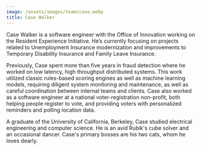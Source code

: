 ```yaml
---
image: /assets/images/team/case.webp
title: Case Walker
---
```


Case Walker is a software engineer with the Office of Innovation working on the Resident Experience Initiative. He’s currently focusing on projects related to Unemployment Insurance modernization and improvements to Temporary Disability Insurance and Family Leave Insurance.

Previously, Case spent more than five years in fraud detection where he worked on low latency, high throughput distributed systems. This work utilized classic rules-based scoring engines as well as machine learning models, requiring diligent system monitoring and maintenance, as well as careful coordination between internal teams and clients. Case also worked as a software engineer at a national voter-registration non-profit, both helping people register to vote, and providing voters with personalized reminders and polling location data.

A graduate of the University of California, Berkeley, Case studied electrical engineering and computer science. He is an avid Rubik's cube solver and an occasional dancer. Case's primary bosses are his two cats, whom he loves dearly.
